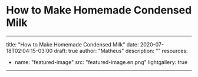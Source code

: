 # How to Make Homemade Condensed Milk

---
title: "How to Make Homemade Condensed Milk"
date: 2020-07-18T02:04:15-03:00
draft: true
author: "Matheus"
description: ""
resources:
- name: "featured-image"
  src: "featured-image.en.png"
lightgallery: true
---
